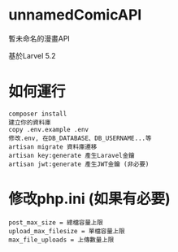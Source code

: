 # unnamedComicAPI
暫未命名的漫畫API

基於Larvel 5.2

# 如何運行

```
composer install
建立你的資料庫
copy .env.example .env
修改.env, 在DB_DATABASE、DB_USERNAME...等
artisan migrate 資料庫遷移
artisan key:generate 產生Laravel金鑰
artisan jwt:generate 產生JWT金鑰 (非必要)
```

# 修改php.ini (如果有必要)

```
post_max_size = 總檔容量上限
upload_max_filesize = 單檔容量上限
max_file_uploads = 上傳數量上限
```
